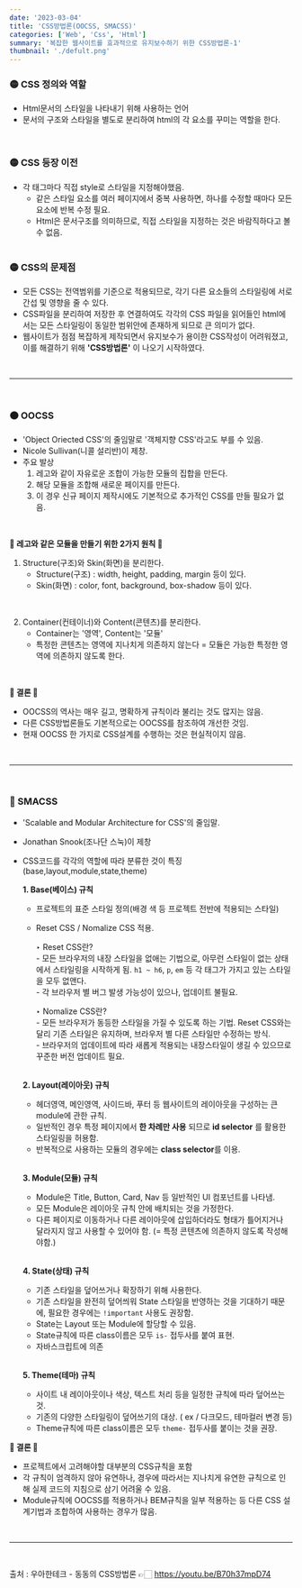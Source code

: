 ```yaml
---
date: '2023-03-04'
title: 'CSS방법론(OOCSS, SMACSS)'
categories: ['Web', 'Css', 'Html']
summary: '복잡한 웹사이트를 효과적으로 유지보수하기 위한 CSS방법론-1'
thumbnail: './defult.png'
---
```



### 🟡 CSS 정의와 역할

- Html문서의 스타일을 나타내기 위해 사용하는 언어
- 문서의 구조와 스타일을 별도로 분리하여 html의 각 요소를 꾸미는 역할을 한다.  
<br>  

### 🟡 CSS 등장 이전

- 각 태그마다 직접 style로 스타일을 지정해야했음.
    - 같은 스타일 요소를 여러 페이지에서 중복 사용하면, 하나를 수정할 때마다 모든 요소에 반복 수정 필요.
    - Html은 문서구조를 의미하므로, 직접 스타일을 지정하는 것은 바람직하다고 볼 수 없음.  
    <br>  

### 🟡 CSS의 문제점
- 모든 CSS는 전역범위를 기준으로 적용되므로, 각기 다른 요소들의 스타일링에 서로 간섭 및 영향을 줄 수 있다.
- CSS파일을 분리하여 저장한 후 연결하여도 각각의 CSS 파일을 읽어들인 html에서는 모든 스타일링이 동일한 범위안에 존재하게 되므로 큰 의미가 없다.
- 웹사이트가 점점 복잡하게 제작되면서 유지보수가 용이한 CSS작성이 어려워졌고, 이를 해결하기 위해 **'CSS방법론'** 이 나오기 시작하였다.

<br>

---
<br/>

### 🟠 OOCSS
- 'Object Oriected CSS'의 줄임말로 '객체지향 CSS'라고도 부를 수 있음.
- Nicole Sullivan(니콜 설리반)이 제창.
- 주요 발상
    1. 레고와 같이 자유로운 조합이 가능한 모듈의 집합을 만든다.
    2. 해당 모듈을 조합해 새로운 페이지를 만든다.
    3. 이 경우 신규 페이지 제작시에도 기본적으로 추가적인 CSS를 만들 필요가 없음.

<br/>

**🔸 레고와 같은 모듈을 만들기 위한 2가지 원칙 🔸**
1. Structure(구조)와 Skin(화면)을 분리한다.
   - Structure(구조) : width, height, padding, margin 등이 있다.
   - Skin(화면) : color, font, background, box-shadow 등이 있다.  
  <br>   
  
2. Container(컨테이너)와 Content(콘텐츠)를 분리한다.
    - Container는 '영역', Content는 '모듈'
    - 특정한 콘텐츠는 영역에 지나치게 의존하지 않는다 = 모듈은 가능한 특정한 영역에 의존하지 않도록 한다.  
  <br>  

**🔸 결론 🔸**
- OOCSS의 역사는 매우 길고, 명확하게 규칙이라 불리는 것도 많지는 않음.
- 다른 CSS방법론들도 기본적으로는 OOCSS를 참조하여 개선한 것임.
- 현재 OOCSS 한 가지로 CSS설계를 수행하는 것은 현실적이지 않음.

<br>

---
<br>

### 🔵 SMACSS
- 'Scalable and Modular Architecture for CSS'의 줄임말.
- Jonathan Snook(조나단 스눅)이 제창
- CSS코드를 각각의 역할에 따라 분류한 것이 특징(base,layout,module,state,theme)  
    
    **1. Base(베이스) 규칙**
   - 프로젝트의 표준 스타일 정의(배경 색 등 프로젝트 전반에 적용되는 스타일)
   - Reset CSS / Nomalize CSS 적용.  
  
    
        ‣ Reset CSS란?   
          - 모든 브라우저의 내장 스타일을 없애는 기법으로, 아무런 스타일이 없는 상태에서 스타일링을 시작하게 됨. `h1 ~ h6`, `p`, `em` 등 각 태그가 가지고 있는 스타일을 모두 없앤다.  
          - 각 브라우저 별 버그 발생 가능성이 있으나, 업데이트 불필요.
    
        ‣ Nomalize CSS란?   
          - 모든 브라우저가 동등한 스타일을 가질 수 있도록 하는 기법. Reset CSS와는 달리 기존 스타일은 유지하며, 브라우저 별 다른 스타일만 수정하는 방식.  
          - 브라우저의 업데이트에 따라 새롭게 적용되는 내장스타일이 생길 수 있으므로 꾸준한 버전 업데이트 필요.  
        <br>   

    **2. Layout(레이아웃) 규칙**
    -   헤더영역, 메인영역, 사이드바, 푸터 등 웹사이트의 레이아웃을 구성하는 큰 module에 관한 규칙.
    -   일반적인 경우 특정 페이지에서 **한 차례만 사용** 되므로 **id selector** 를 활용한 스타일링을 허용함.
    -   반복적으로 사용하는 모듈의 경우에는 **class selector**를 이용.  
    <br>  
    
    **3. Module(모듈) 규칙**
    - Module은 Title, Button, Card, Nav 등 일반적인 UI 컴포넌트를 나타냄.
    - 모든 Module은 레이아웃 규칙 안에 배치되는 것을 가정한다.
    - 다른 페이지로 이동하거나 다른 레이아웃에 삽입하더라도 형태가 틀어지거나 달라지지 않고 사용할 수 있어야 함. (= 특정 콘텐츠에 의존하지 않도록 작성해야함.)  
    <br>   

    **4. State(상태) 규칙**
    - 기존 스타일을 덮어쓰거나 확장하기 위해 사용한다.
    - 기존 스타일을 완전히 덮어씌워 State 스타일을 반영하는 것을 기대하기 때문에, 필요한 경우에는 `!important` 사용도 권장함.
    - State는 Layout 또는 Module에 할당할 수 있음.
    - State규칙에 따른 class이름은 모두 `is-` 접두사를 붙여 표현.
    - 자바스크립트에 의존  
    <br>  

    **5. Theme(테마) 규칙**
    - 사이트 내 레이아웃이나 색상, 텍스트 처리 등을 일정한 규칙에 따라 덮어쓰는 것.
    - 기존의 다양한 스타일링이 덮어쓰기의 대상. ( ex / 다크모드, 테마컬러 변경 등)
    - Theme규칙에 따른 class이름은 모두 `theme-` 접두사를 붙이는 것을 권장.


**🔹 결론 🔹**
- 프로젝트에서 고려해야할 대부분의 CSS규칙을 포함
- 각 규칙이 엄격하지 않아 유연하나, 경우에 따라서는 지나치게 유연한 규칙으로 인해 실제 코드의 지침으로 삼기 어려울 수 있음.
- Module규칙에 OOCSS를 적용하거나 BEM규칙을 일부 적용하는 등 다른 CSS 설계기법과 조합하여 사용하는 경우가 많음.

<br>

---
<br>

출처 : 우아한테크 - 동동의 CSS방법론 👉🏻 <https://youtu.be/B70h37mpD74>